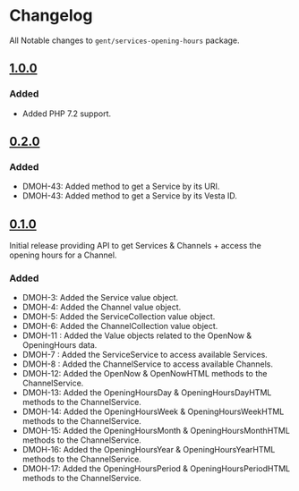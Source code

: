 # Changelog

All Notable changes to `gent/services-opening-hours` package.

## [1.0.0]

### Added

* Added PHP 7.2 support.

## [0.2.0]

### Added

* DMOH-43: Added method to get a Service by its URI.
* DMOH-43: Added method to get a Service by its Vesta ID.

## [0.1.0]

Initial release providing API to get Services & Channels + access the opening
hours for a Channel.

### Added

* DMOH-3: Added the Service value object.
* DMOH-4: Added the Channel value object.
* DMOH-5: Added the ServiceCollection value object.
* DMOH-6: Added the ChannelCollection value object.
* DMOH-11 : Added the Value objects related to the OpenNow & OpeningHours data.
* DMOH-7 : Added the ServiceService to access available Services.
* DMOH-8 : Added the ChannelService to access available Channels.
* DMOH-12: Added the OpenNow & OpenNowHTML methods to the ChannelService.
* DMOH-13: Added the OpeningHoursDay & OpeningHoursDayHTML methods to the
  ChannelService.
* DMOH-14: Added the OpeningHoursWeek & OpeningHoursWeekHTML methods to the
  ChannelService.
* DMOH-15: Added the OpeningHoursMonth & OpeningHoursMonthHTML methods to the
  ChannelService.
* DMOH-16: Added the OpeningHoursYear & OpeningHoursYearHTML methods to the
  ChannelService.
* DMOH-17: Added the OpeningHoursPeriod & OpeningHoursPeriodHTML methods to the
  ChannelService.

[1.0.0]: https://github.com/StadGent/php_package_services-opening-hours/compare/0.2.0...1.0.0
[0.2.0]: https://github.com/StadGent/php_package_services-opening-hours/compare/0.1.0...0.2.0
[0.1.0]: https://github.com/StadGent/php_package_services-opening-hours/releases/tag/0.1.0
[Unreleased]: https://github.com/StadGent/php_package_services-opening-hours/compare/master...develop
